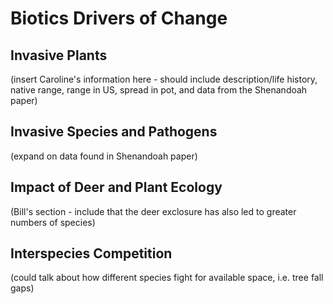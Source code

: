 # Biotics Drivers of Change

## Invasive Plants
(insert Caroline's information here - should include description/life history, native range, range in US, spread in pot, and data from the Shenandoah paper)

## Invasive Species and Pathogens
(expand on data found in Shenandoah paper)

## Impact of Deer and Plant Ecology
(Bill's section - include that the deer exclosure has also led to greater numbers of species)

## Interspecies Competition
(could talk about how different species fight for available space, i.e. tree fall gaps)
